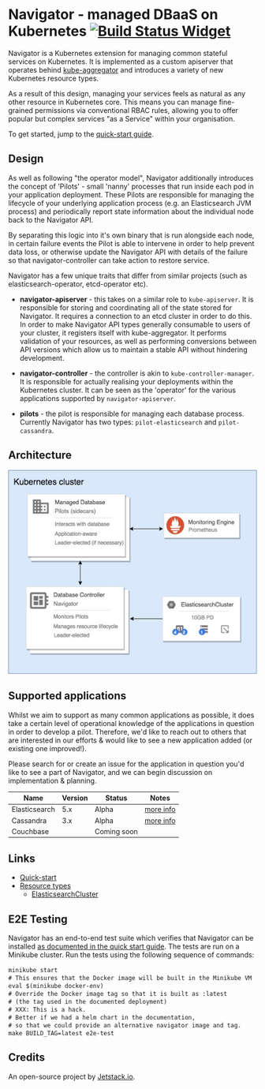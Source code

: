 # Navigator - managed DBaaS on Kubernetes [![Build Status Widget]][Build Status]

Navigator is a Kubernetes extension for managing common stateful services on
Kubernetes. It is implemented as a custom apiserver that operates behind
[kube-aggregator](https://github.com/kubernetes/kube-aggregator) and introduces
a variety of new Kubernetes resource types.

As a result of this design, managing your services feels as natural as any
other resource in Kubernetes core. This means you can manage fine-grained
permissions via conventional RBAC rules, allowing you to offer popular but
complex services "as a Service" within your organisation.

To get started, jump to the [quick-start guide](docs/quick-start).

## Design

As well as following "the operator model", Navigator additionally introduces
the concept of 'Pilots' - small 'nanny' processes that run inside each pod
in your application deployment. These Pilots are responsible for managing the
lifecycle of your underlying application process (e.g. an Elasticsearch JVM
process) and periodically report state information about the individual node
back to the Navigator API.

By separating this logic into it's own binary that is run alongside each node,
in certain failure events the Pilot is able to intervene in order to help
prevent data loss, or otherwise update the Navigator API with details of the
failure so that navigator-controller can take action to restore service.

Navigator has a few unique traits that differ from similar projects (such as
elasticsearch-operator, etcd-operator etc).

- **navigator-apiserver** - this takes on a similar role to `kube-apiserver`.
It is responsible for storing and coordinating all of the state stored for
Navigator. It requires a connection to an etcd cluster in order to do this. In
order to make Navigator API types generally consumable to users of your cluster,
it registers itself with kube-aggregator. It performs validation of your
resources, as well as performing conversions between API versions which allow
us to maintain a stable API without hindering development.

- **navigator-controller** - the controller is akin to `kube-controller-manager`.
It is responsible for actually realising your deployments within the Kubernetes
cluster. It can be seen as the 'operator' for the various applications
supported by `navigator-apiserver`.

- **pilots** - the pilot is responsible for managing each database process.
  Currently Navigator has two types: `pilot-elasticsearch` and
  `pilot-cassandra`.

## Architecture

![alt text](docs/arch.jpg)

## Supported applications

Whilst we aim to support as many common applications as possible, it does take
a certain level of operational knowledge of the applications in question in
order to develop a pilot. Therefore, we'd like to reach out to others that are
interested in our efforts & would like to see a new application added (or
existing one improved!).

Please search for or create an issue for the application in question you'd like
to see a part of Navigator, and we can begin discussion on implementation &
planning.

| Name          | Version   | Status      | Notes                                                       |
| ------------- | --------- | ----------- | ----------------------------------------------------------- |
| Elasticsearch | 5.x       | Alpha       | [more info](docs/supported-types/elasticsearch-cluster.md)  |
| Cassandra     | 3.x       | Alpha       | [more info](docs/supported-types/cassandra-cluster.md)      |
| Couchbase     |           | Coming soon |                                                             |

## Links

* [Quick-start](docs/quick-start)
* [Resource types](docs/supported-types/README.md)
  * [ElasticsearchCluster](docs/supported-types/elasticsearch-cluster.md)


## E2E Testing

Navigator has an end-to-end test suite which verifies that Navigator can be
installed [as documented in the quick start guide](docs/quick-start).  The
tests are run on a Minikube cluster.  Run the tests using the following
sequence of commands:

```
minikube start
# This ensures that the Docker image will be built in the Minikube VM
eval $(minikube docker-env)
# Override the Docker image tag so that it is built as :latest
# (the tag used in the documented deployment)
# XXX: This is a hack.
# Better if we had a helm chart in the documentation,
# so that we could provide an alternative navigator image and tag.
make BUILD_TAG=latest e2e-test
```

## Credits

An open-source project by [Jetstack.io](https://www.jetstack.io/).

[Build Status Widget]: https://travis-ci.org/jetstack/navigator.svg?branch=master
[Build Status]: https://travis-ci.org/jetstack/navigator
